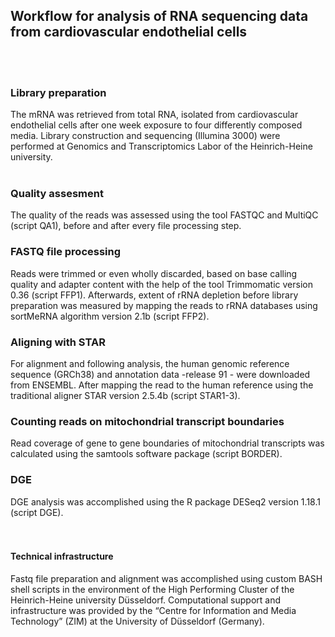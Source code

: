 ## Workflow for analysis of RNA sequencing data from cardiovascular endothelial cells
<br />
<br />

### Library preparation
The mRNA was retrieved from total RNA, isolated from cardiovascular endothelial cells after one week exposure to four differently composed media. Library construction and sequencing (Illumina 3000) were performed at Genomics and Transcriptomics Labor of the Heinrich-Heine university. 
<br />
<br />


### Quality assesment
The quality of the reads was assessed using the tool FASTQC and MultiQC (script QA1), before and after every file processing step.
<br />

### FASTQ file processing
Reads were trimmed or even wholly discarded, based on base calling quality and adapter content with the help of the tool Trimmomatic version 0.36 (script FFP1). Afterwards, extent of rRNA depletion before library preparation was measured by mapping the reads to rRNA databases using sortMeRNA algorithm version 2.1b (script FFP2). 
<br />

### Aligning with STAR
For alignment and following analysis, the human genomic reference sequence (GRCh38) and annotation data -release 91 - were downloaded from ENSEMBL. After mapping the read to the human reference using the traditional aligner STAR version 2.5.4b (script STAR1-3).
<br />

### Counting reads on mitochondrial transcript boundaries
Read coverage of gene to gene boundaries of mitochondrial transcripts was calculated using the samtools software package (script BORDER). 
<br />

### DGE
DGE analysis was accomplished using the R package DESeq2 version 1.18.1 (script DGE). 
<br />
<br />
<br />


#### Technical infrastructure
Fastq file preparation and alignment was accomplished using custom BASH shell scripts in the environment of the High Performing Cluster of the Heinrich-Heine university Düsseldorf. Computational support and infrastructure was provided by the “Centre for Information and Media Technology” (ZIM) at the University of Düsseldorf (Germany).
